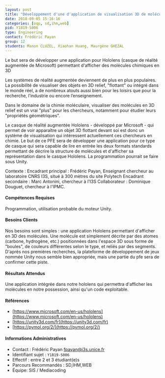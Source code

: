 ```yaml
---
layout: post
title: "Développement d'une d'application de visualisation 3D de molécules pour Hololens"
date: 2018-09-05 15:16:16
categories: [oqp, sd,ihm,web]
pid: Y1819-S006
type: Engineering
contact: Frédéric Payan
group: 12
students: Manon CLUZEL, Xiaohan Huang, Maurgène GHEZAL
---
```

       
Le but sera de développer une application pour Hololens (casque de réalité augmentée de Microsoft) permettant d'afficher des molécules chimiques en 3D  

Les systèmes de réalité augmentée deviennent de plus en plus populaires. 
La possibilité de visualiser des objets en 3D relief, "flottant" ou intégré dans le monde réel, a de nombreux atouts aussi bien pour les loisirs que pour la recherche, l’industrie ou encore l’enseignement. 

Dans le domaine de la chimie moléculaire, visualiser des molécules en 3D relief est un vrai "plus" pour les chercheurs, notamment pour étudier leurs "propriétés géométriques".  

Le casque de réalité augmentée Hololens - développé par Microsoft - qui permet de voir apparaître un objet 3D flottant devant soi est donc un système de visualisation qui intéressent actuellement ces chercheurs en chimie. Le but de ce PFE sera de développer une application pour ce type de casque qui sera capable de lire en entrée les deux formats standards permettant de décrire la structure de molécules et d'afficher sa représentation dans le casque Hololens.
La programmation pourrait se faire sous Unity.

Contexte :
Encadrant principal : Frédéric Payan, Enseignant chercheur au laboratoire CNRS I3S, situé à 300 mètres du site Polytech
Encadrant secondaire : Marc Antonini, chercheur à l'I3S
Collaborateur : Dominique Douguet, chercheur à l'IPMC. 


#### Compétences Requises
Programmation, utilisation probable du moteur Unity.  



     

#### Besoins Clients
Nos besoins sont simples : une application Hololens permettant d'afficher en 3D des molécules. Une molécule est simplement décrite par des atomes (carbone, hydrogène, etc.) positionnées dans l'espace 3D sous forme de "boules", de couleurs différentes selon le type, et reliés par des segments. D'après nos premières recherches, la plateforme de développement de jeux nommée Unity nous semble bien appropriée, mais une partie du pfe sera de confirmer cette piste.  

#### Résultats Attendus
Une application intégrée dans notre hololens qui permettra d'afficher les molécules en notre possession, ainsi qu'un code exploitable. 


#### Références

  * [https://www.microsoft.com/en-us/hololens](https://www.microsoft.com/en-us/hololens)
  * [https://unity3d.com/fr](https://unity3d.com/fr)
  * [https://pymol.org/2/](https://pymol.org/2/)

#### Informations Administratives
  * Contact : Frédéric Payan <fpayan@i3s.unice.fr>
  * Identifiant sujet : `Y1819-S006`
  * Effectif : entre 2 et 3 étudiant(e)s
  * Parcours Recommandés : SD,IHM,WEB
  * Équipe: SIS / Mediacoding

     